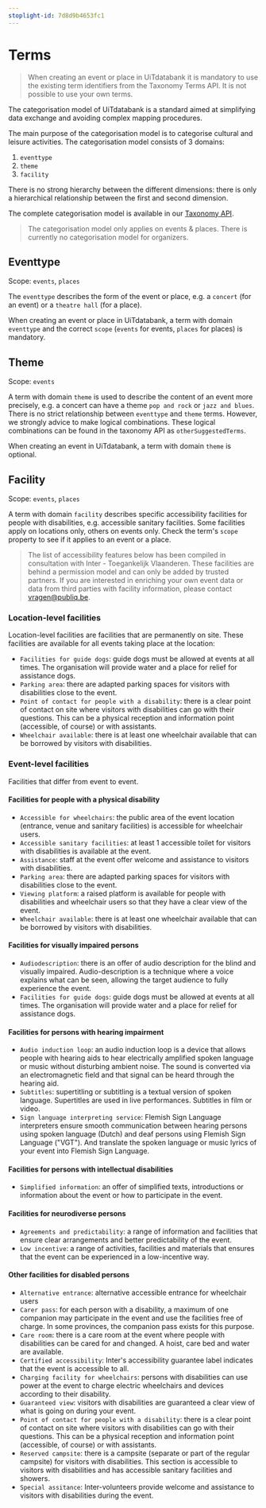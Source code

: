 ```yaml
---
stoplight-id: 7d8d9b4653fc1
---
```


# Terms

<!-- theme: warning -->

> When creating an event or place in UiTdatabank it is mandatory to use the existing term identifiers from the Taxonomy Terms API. It is not possible to use your own terms.

The categorisation model of UiTdatabank is a standard aimed at simplifying data exchange and avoiding complex mapping procedures.

The main purpose of the categorisation model is to categorise cultural and leisure activities. The categorisation model consists of 3 domains:

1. `eventtype`
2. `theme`
3. `facility`

There is no strong hierarchy between the different dimensions: there is only a hierarchical relationship between the first and second dimension.

The complete categorisation model is available in our [Taxonomy API](https://docs.publiq.be/docs/uitdatabank/4047c82490760-list-taxonomy-terms).

> The categorisation model only applies on events & places. There is currently no categorisation model for organizers.

## Eventtype

Scope: `events`, `places`

The `eventtype` describes the form of the event or place, e.g. a `concert` (for an event) or a `theatre hall` (for a place).

When creating an event or place in UiTdatabank, a term with domain `eventtype` and the correct `scope` (`events` for events, `places` for places) is mandatory.

## Theme

Scope: `events`

A term with domain `theme` is used to describe the content of an event more precisely, e.g. a concert can have a theme `pop and rock` or `jazz and blues`.
There is no strict relationship between `eventtype` and `theme` terms. However, we strongly advice to make logical combinations. These logical combinations can be found in the taxonomy API as `otherSuggestedTerms`.

When creating an event in UiTdatabank, a term with domain `theme` is optional.

## Facility

Scope: `events`, `places`

A term with domain `facility` describes specific accessibility facilities for people with disabilities, e.g. accessible sanitary facilities. Some facilities apply on locations only, others on events only. Check the term's `scope` property to see if it applies to an event or a place.

> The list of accessibility features below has been compiled in consultation with Inter - Toegankelijk Vlaanderen. These facilities are behind a permission model and can only be added by trusted partners. If you are interested in enriching your own event data or data from third parties with facility information, please contact <vragen@publiq.be>.

### Location-level facilities

Location-level facilities are facilities that are permanently on site. These facilities are available for all events taking place at the location:

* `Facilities for guide dogs`: guide dogs must be allowed at events at all times. The organisation will provide water and a place for relief for assistance dogs.
* `Parking area`: there are adapted parking spaces for visitors with disabilities close to the event.
* `Point of contact for people with a disability`: there is a clear point of contact on site where visitors with disabilities can go with their questions. This can be a physical reception and information point (accessible, of course) or with assistants.
* `Wheelchair available`: there is at least one wheelchair available that can be borrowed by visitors with disabilities.

### Event-level facilities

Facilities that differ from event to event.

#### Facilities for people with a physical disability

* `Accessible for wheelchairs`: the public area of the event location (entrance, venue and sanitary facilities) is accessible for wheelchair users.
* `Accessible sanitary facilities`: at least 1 accessible toilet for visitors with disabilities is available at the event.
* `Assistance`: staff at the event offer welcome and assistance to visitors with disabilities.
* `Parking area`: there are adapted parking spaces for visitors with disabilities close to the event.
* `Viewing platform`: a raised platform is available for people with disabilities and wheelchair users so that they have a clear view of the event.
* `Wheelchair available`: there is at least one wheelchair available that can be borrowed by visitors with disabilities.

#### Facilities for visually impaired persons

* `Audiodescription`: there is an offer of audio description for the blind and visually impaired. Audio-description is a technique where a voice explains what can be seen, allowing the target audience to fully experience the event.
* `Facilities for guide dogs`: guide dogs must be allowed at events at all times. The organisation will provide water and a place for relief for assistance dogs.

#### Facilities for persons with hearing impairment

* `Audio induction loop`: an audio induction loop is a device that allows people with hearing aids to hear electrically amplified spoken language or music without disturbing ambient noise. The sound is converted via an electromagnetic field and that signal can be heard through the hearing aid.
* `Subtitles`: supertitling or subtitling is a textual version of spoken language. Supertitles are used in live performances. Subtitles in film or video.
* `Sign language interpreting service`: Flemish Sign Language interpreters ensure smooth communication between hearing persons using spoken language (Dutch) and deaf persons using Flemish Sign Language ("VGT"). And translate the spoken language or music lyrics of your event into Flemish Sign Language.

#### Facilities for persons with intellectual disabilities

* `Simplified information`: an offer of simplified texts, introductions or information about the event or how to participate in the event.

#### Facilities for neurodiverse persons

* `Agreements and predictability`: a range of information and facilities that ensure clear arrangements and better predictability of the event.
* `Low incentive`: a range of activities, facilities and materials that ensures that the event can be experienced in a low-incentive way.

#### Other facilities for disabled persons

* `Alternative entrance`: alternative accessible entrance for wheelchair users
* `Carer pass`: for each person with a disability, a maximum of one companion may participate in the event and use the facilities free of charge. In some provinces, the companion pass exists for this purpose.
* `Care room`: there is a care room at the event where people with disabilities can be cared for and changed. A hoist, care bed and water are available.
* `Certified accessibility`: Inter's accessibility guarantee label indicates that the event is accessible to all.
* `Charging facility for wheelchairs`: persons with disabilities can use power at the event to charge electric wheelchairs and devices according to their disability.
* `Guaranteed view`: visitors with disabilities are guaranteed a clear view of what is going on during your event.
* `Point of contact for people with a disability`: there is a clear point of contact on site where visitors with disabilities can go with their questions. This can be a physical reception and information point (accessible, of course) or with assistants.
* `Reserved campsite`: there is a campsite (separate or part of the regular campsite) for visitors with disabilities. This section is accessible to visitors with disabilities and has accessible sanitary facilities and showers.
* `Special assitance`: Inter-volunteers provide welcome and assistance to visitors with disabilities during the event.
